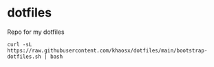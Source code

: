 # dotfiles
Repo for my dotfiles

```curl -sL https://raw.githubusercontent.com/khaosx/dotfiles/main/bootstrap-dotfiles.sh | bash```
